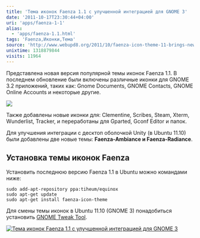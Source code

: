 ```yaml
---
title: 'Тема иконок Faenza 1.1 с улучшенной интеграцией для GNOME 3'
date: '2011-10-17T23:30:44+04:00'
uri: 'apps/faenza-1-1'
alias: 
  - 'apps/faenza-1.1.html'
tags: 'Faenza,Иконки,Тема'
source: 'http://www.webupd8.org/2011/10/faenza-icon-theme-11-brings-new-gnome.html'
unixtime: 1318879844
visits: 11964
---
```

Представлена новая версия популярной темы иконок Faenza 1.1. В последнем обновление были включены различные иконки для GNOME 3.2 приложений, таких как: Gnome Documents, GNOME Contacts, GNOME Online Accounts и некоторые другие.

[![](img/2011/10/17/23-00/faenza-6254598709-o.jpg)](img/2011/10/17/23-00/faenza-6254598709-o.jpg)

Также добавлены новые иконки для: Clementine, Scribes, Steam, Xterm, Wunderlist, Tracker, и переработаны для Gparted, Gconf Editor и папок.

Для улучшения интеграции с десктоп оболочкой Unity (в Ubuntu 11.10) были добавлены две новые темы: **Faenza-Ambiance и Faenza-Radiance**.

## Установка темы иконок Faenza

Установить последнюю версию Faenza 1.1 в Ubuntu можно командами ниже:

```
sudo add-apt-repository ppa:tiheum/equinox 
sudo apt-get update 
sudo apt-get install faenza-icon-theme
```

Для смены темы иконок в Ubuntu 11.10 (GNOME 3) понадобиться установить [GNOME Tweak Tool](apt://gnome-tweak-tool).

[![Тема иконок Faenza 1.1 с улучшенной интеграцией для GNOME 3](img/2011/10/17/23-00/faenza-6254631051-o.jpg)](img/2011/10/17/23-00/faenza-6254631051-o.jpg)
